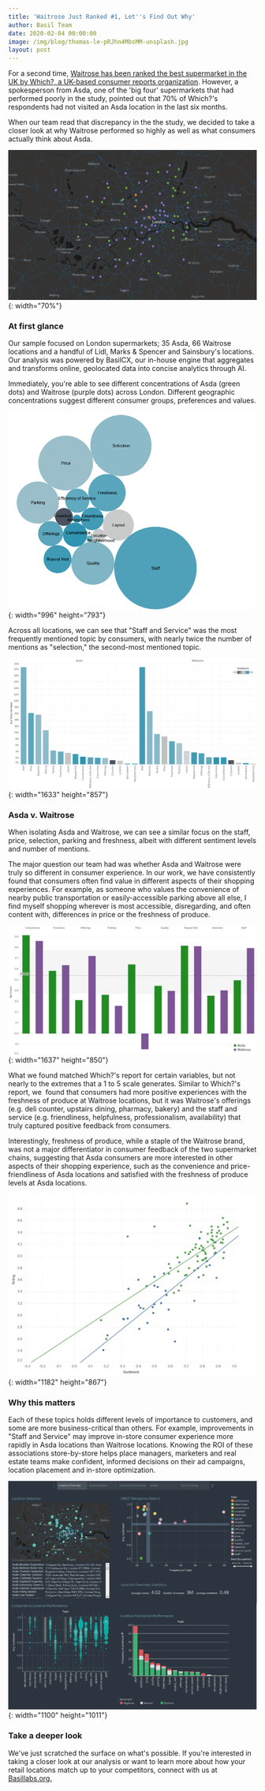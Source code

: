 ```yaml
---
title: 'Waitrose Just Ranked #1, Let''s Find Out Why'
author: Basil Team
date: 2020-02-04 00:00:00
image: /img/blog/thomas-le-pRJhn4MbsMM-unsplash.jpg
layout: post
---
```


For a second time, [Waitrose has been ranked the best supermarket in the UK by Which?, a UK-based consumer reports organization](https://www.bbc.com/news/business-51586870). However, a spokesperson from Asda, one of the 'big four' supermarkets that had performed poorly in the study, pointed out that 70% of Which?'s respondents had not visited an Asda location in the last six months.

When our team read that discrepancy in the the study, we decided to take a closer look at why Waitrose performed so highly as well as what consumers actually think about Asda.

![](/uploads/map.png){: width="70%"}

### **At first glance**

Our sample focused on London supermarkets; 35 Asda, 66 Waitrose locations and a handful of Lidl, Marks & Spencer and Sainsbury's locations. Our analysis was powered by BasilCX, our in-house engine that aggregates and transforms online, geolocated data into concise analytics through AI.&nbsp;

Immediately, you're able to see different concentrations of Asda (green dots) and Waitrose (purple dots) across London. Different geographic concentrations suggest different consumer groups, preferences and values.

![](/uploads/topics-all-locations.png){: width="996" height="793"}

Across all locations, we can see that "Staff and Service" was the most frequently mentioned topic by consumers, with nearly twice the number of mentions as "selection," the second-most mentioned topic.

![](/uploads/breakdown-bar.png){: width="1633" height="857"}

### Asda v. Waitrose

When isolating Asda and Waitrose, we can see a similar focus on the staff, price, selection, parking and freshness, albeit with different sentiment levels and number of mentions.&nbsp;

The major question our team had was whether Asda and Waitrose were truly so different in consumer experience. In our work, we have consistently found that consumers often find value in different aspects of their shopping experiences. For example, as someone who values the convenience of nearby public transportation or easily-accessible parking above all else, I find myself shopping wherever is most accessible, disregarding, and often content with, differences in price or the freshness of produce.

![](/uploads/asada-v-wairose.png){: width="1637" height="850"}

What we found matched Which?'s report for certain variables, but not nearly to the extremes that a 1 to 5 scale generates. Similar to Which?'s report, we&nbsp; found that consumers had more positive experiences with the freshness of produce at Waitrose locations, but it was Waitrose's offerings (e.g. deli counter, upstairs dining, pharmacy, bakery) and the staff and service (e.g. friendliness, helpfulness, professionalism, availability) that truly captured positive feedback from consumers.

Interestingly, freshness of produce, while a staple of the Waitrose brand, was not a major differentiator in consumer feedback of the two supermarket chains, suggesting that Asda consumers are more interested in other aspects of their shopping experience, such as the convenience and price-friendliness of Asda locations and satisfied with the freshness of produce levels at Asda locations.

![](/uploads/scatterplot.png){: width="1182" height="867"}

### Why this matters

Each of these topics holds different levels of importance to customers, and some are more business-critical than others. For example, improvements in "Staff and Service" may improve in-store consumer experience more rapidly in Asda locations than Waitrose locations. Knowing the ROI of these associations store-by-store helps place managers, marketers and real estate teams make confident, informed decisions on their ad campaigns, location placement and in-store optimization.

![](/uploads/dash.png){: width="1100" height="1011"}

### **Take a deeper look**

We've just scratched the surface on what's possible. If you're interested in taking a closer look at our analysis or want to learn more about how your retail locations match up to your competitors, connect with us at [Basillabs.org.](https://basillabs.org/#contact)
